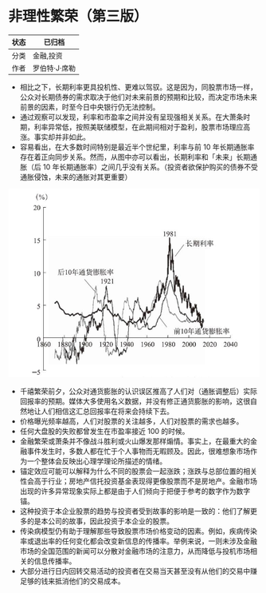 # 非理性繁荣（第三版）

| 状态 | 已归档      |
| -- | -------- |
| 分类 | 金融,投资    |
| 作者 | 罗伯特·J·席勒 |

- 相比之下，长期利率更具投机性、更难以驾驭。这是因为，同股票市场一样，公众对长期债券的需求取决于他们对未来前景的预期和比较，而决定市场未来前景的因素，时至今日中央银行仍无法控制。
- 通过观察可以发现，利率和市盈率之间并没有呈现强相关关系。在大萧条时期，利率异常低，按照美联储模型，在此期间相对于盈利，股票市场理应高涨。事实却并非如此。
- 容易看出，在大多数时间特别是最近半个世纪里，利率与前 10 年长期通胀率存在着正向同步关系。然而，从图中亦可以看出，长期利率和「未来」长期通胀（后 10 年长期通胀率）之间几乎没有关系。（投资者欲保护购买的债券不受通胀侵蚀，未来的通胀对其更重要）

![1871 - 2014 年美国长期利率与通货膨胀率 1871 - 2014 年美国长期利率与通货膨胀率 ](image/album_temp_1709868762_TYq7wlYNG1.png "1871 - 2014 年美国长期利率与通货膨胀率 1871 - 2014 年美国长期利率与通货膨胀率 ")

- 千禧繁荣前夕，公众对通货膨胀的认识误区推高了人们对（通胀调整后）实际回报率的预期。媒体大多使用名义数据，并没有修正通货膨胀的影响，这很自然地让人们相信这汇总回报率在将来会持续下去。
- 价格曝光频率越高，人们对股票的关注越多，人们对股票的需求也越多。
- 任何大盘股的失败都曾发生在市盈率接近 100 的时候。
- 金融繁荣或萧条并不像战斗胜利或火山爆发那样煽情。事实上，在最重大的金融事件发生时，多数人都在忙于个人事物而无暇顾及。因此，很难想象市场作为一个整体会反映出心理学理论所描述的情绪。
- 锚定效应可能可以解释为什么不同的股票会一起涨跌；涨跌与总部位置的相关性会高于行业；房地产信托投资基金表现得更像股票而不是房地产。金融市场出现的许多异常现象实际上都是由于人们倾向于把便于参考的数字作为数字锚。
- 这种投资于本企业股票的趋势与投资者受到故事的影响是一致的：他们了解更多的是本公司的故事，因此投资于本企业的股票。
- 传染病模型仍有助于理解那些导致股票市场价格变动的因素。例如，疾病传染率或退出率的任何变化都会改变新信息的传播率。举例来说，一则未涉及金融市场的全国范围的新闻可以分散对金融市场的注意力，从而降低与投机市场相关的信息传播率。
- 大部分进行日内回转交易活动的投资者在交易当天甚至没有从他们的交易中赚足够的钱来抵消他们的交易成本。

